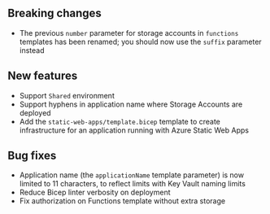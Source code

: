 [//]: # (Format this CHANGELOG.md with these titles:)
[//]: # (Breaking changes)
[//]: # (New features)
[//]: # (Bug fixes)
[//]: # (Minor changes)

## Breaking changes

- The previous `number` parameter for storage accounts in `functions` templates has been renamed; you should now use the `suffix` parameter instead

## New features

- Support `Shared` environment
- Support hyphens in application name where Storage Accounts are deployed
- Add the `static-web-apps/template.bicep` template to create infrastructure for an application running with Azure Static Web Apps

## Bug fixes

- Application name (the `applicationName` template parameter) is now limited to 11 characters, to reflect limits with Key Vault naming limits
- Reduce Bicep linter verbosity on deployment
- Fix authorization on Functions template without extra storage
